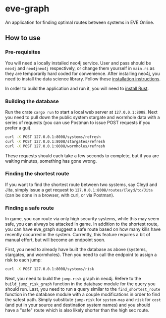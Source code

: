 # eve-graph
An application for finding optimal routes between systems in EVE Online.

## How to use
### Pre-requisites
You will need a locally installed neo4j service. User and pass should be `neo4j` and `neo4jneo4j` respectively, or
change them yourself in `main.rs` as they are temporarily hard coded for convenience. After installing neo4j, you need
to install the data science library. Follow these [installation instructions](https://neo4j.com/docs/graph-data-science/current/installation/neo4j-server/).

In order to build the application and run it, you will need to [install Rust](https://www.rust-lang.org/tools/install).

### Building the database
Run the crate `cargo run` to start a local web server at `127.0.0.1:8008`. Next you need to pull down the public system
stargate and wormhole data with a series of requests (you can use Postman to issue POST requests if you prefer a gui).
```bash
curl -X POST 127.0.0.1:8008/systems/refresh
curl -X POST 127.0.0.1:8008/stargates/refresh
curl -X POST 127.0.0.1:8008/wormholes/refresh
```
These requests should each take a few seconds to complete, but if you are waiting minutes, something has gone wrong.

### Finding the shortest route
If you want to find the shortest route between two systems, say Cleyd and Jita, simply issue a get request to
`127.0.0.1:8008/routes/Cleyd/to/Jita` (can be done in a browser, with curl, or via Postman).

### Finding a safe route
In game, you can route via only high security systems, while this may seem safe, you can always be attacked in game.
In addition to the shortest route, you can have eve_graph suggest a safe route based on how many kills have recently
occurred in the system. Currently, this feature requires a bit of manual effort, but will become an endpoint soon.

First, you need to already have built the database as above (systems, stargates, and wormholes). Then you need to call
the endpoint to assign a risk to each jump:
```bash
curl -X POST 127.0.0.1:8008/systems/risk
```

Next, you need to build the `jump-risk` graph in neo4j. Refere to the `build_jump_risk_graph` function in the database
module for the query you should run. Last, you need to run a query similar to the `find_shortest_route` function in the
database module with a couple modifications in order to find the safest path. Simply substitute `jump-risk` for
`system-map` and `risk` for `cost` (and put in your source and destination system names) and you should have a "safe" route
which is also likely shorter than the high sec route.